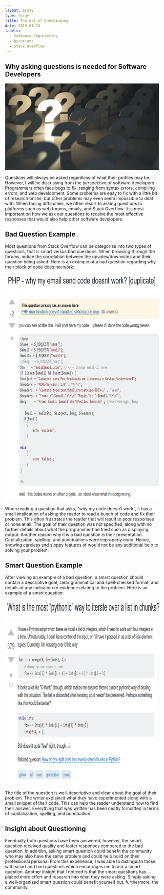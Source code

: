 ```yaml
---
layout: essay
type: essay
title: The Art of Questioning
date: 2019-01-23
labels:
  - Software Engineering
  - Questions
  - Stack Overflow
---
```


## Why asking questions is needed for Software Developers
<img class="ui small right rounded floated image" src="../images/Question.jpg">

Questions will always be asked regardless of what their profiles may be. However, I will be discussing from the perspective of software developers. Programmers often face bugs to fix, ranging from syntax errors, compiling errors, and web development. Some problems are easy to fix with a little bit of research online, but other problems may even seem impossible to deal with. When facing difficulties, we often resort to asking questions to platforms such as web forums, emails, and Stack Overflow. It is most important on how we ask our questions to receive the most effective responses that would also help other software developers.


## Bad Question Example
Most questions from Stack Overflow can be categorize into two types of questions, that is smart versus bad questions. When browsing through the forums, notice the correlation between the upvotes/downvotes and their question being asked. Here is an example of a bad question regarding why their block of code does not work:

<img class="image" height="745" width="708" src="../images/BadQuestion.PNG">

When reading a question that asks, “why my code doesn’t work”, it has a small implication of asking the reader to read a bunch of code and fix their problem. This often frustrates the reader that will result to poor responses or none at all. The goal of their question was not specified, along with no further details about what the programmer had tried such as displaying output. Another reason why it is a bad question is their presentation. Capitalization, spelling, and punctuations were improperly done. Hence, showing careless and sloppy features of would not be any additional help to solving your problem.

## Smart Question Example
After viewing an example of a bad question, a smart question should contain a descriptive goal, clear grammatical and spell-checked format, and details of any indication or evidence relating to the problem. Here is an example of a smart question:

<img class="image" height="608" width="708" src="../images/SmartQuestion.PNG">

The title of the question is well-descriptive and clear about the goal of their problem. The writer explained what they have experimented along with a small snippet of their code. This can help the reader understand how to find their answer. Everything that was written has been neatly formatted in terms of capitalization, spelling, and punctuation.

## Insight about Questioning
Eventually both questions have been answered, however, the smart question received quality and faster responses compared to the bad question. In addition, asking smart question could benefit the community who may also have the same problem and could help build on their professional persona. From this experience, I was able to distinguish those with smart and bad questions which encourages me to ask a smart question. Another insight that I noticed is that the smart questions has placed more effort and research into what they were asking. Simply asking a well-organized smart question could benefit yourself but, furthermore, the community.


